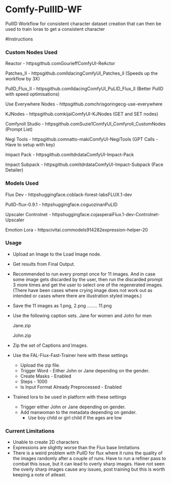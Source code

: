 # Comfy-PullID-WF
PullID Workflow for consistent character dataset creation that can then be used to train loras to get a consistent character

#Instructions

### Custom Nodes Used

Reactor - httpsgithub.comGourieffComfyUI-ReActor

Patches_II - httpsgithub.comlldacingComfyUI_Patches_ll (Speeds up the workflow by 3X)

PulID_Flux_II - httpsgithub.comlldacingComfyUI_PuLID_Flux_ll (Better PulID with speed optimisations)

Use Everywhere Nodes - httpsgithub.comchrisgoringecg-use-everywhere

KJNodes - httpsgithub.comkijaiComfyUI-KJNodes (GET and SET nodes)

Comfyroll Studio - httpsgithub.comSuzie1ComfyUI_Comfyroll_CustomNodes (Prompt List)

Negi Tools - httpsgithub.comnatto-makiComfyUI-NegiTools (GPT Calls - Have to setup with key)

Impact Pack - httpsgithub.comltdrdataComfyUI-Impact-Pack

Impact Subpack - httpsgithub.comltdrdataComfyUI-Impact-Subpack (Face Detailer)

### Models Used

Flux Dev - httpshuggingface.coblack-forest-labsFLUX.1-dev

PulID-flux-0.9.1 - httpshuggingface.coguozinanPuLID

Upscaler Controlnet - httpshuggingface.cojasperaiFlux.1-dev-Controlnet-Upscaler

Emotion Lora - httpscivitai.commodels914282expression-helper-20

### Usage

- Upload an Image to the Load Image node.
- Get results from Final Output.
- Recommended to run every prompt once for 11 images. And in case some image gets discarded by the user, then run the discarded prompt 3 more times and get the user to select one of the regenerated images. (There have been cases where crying image does not work out as intended or cases where there are illustration styled images.)
- Save the 11 images as 1.png, 2.png …….. 11.png
- Use the following caption sets. Jane for women and John for men
    
    Jane.zip
    
    John.zip
    
- Zip the set of Captions and Images.
- Use the FAL-Flux-Fast-Trainer here with these settings
    - Upload the zip file.
    - Trigger Word - Either John or Jane depending on the gender.
    - Create Masks - Enabled
    - Steps - 1000
    - Is Input Format Already Preprocessed - Enabled
- Trained lora to be used in platform with these settings
    - Trigger either John or Jane depending on gender.
    - Add manwoman to the metadata depending on gender.
        - Use boy child or girl child if the ages are low

### Current Limitations

- Unable to create 2D characters
- Expressions are slightly worse than the Flux base limitations
- There is a weird problem with PulID for flux where it ruins the quality of the images randomly after a couple of runs. Have to run a refiner pass to combat this issue, but it can lead to overly sharp images. Have not seen the overly sharp images cause any issues, post training but this is worth keeping a note of atleast.
